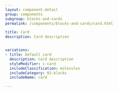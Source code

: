 ```yaml
---
layout: component-detail
group: components
subgroup: blocks-and-cards
permalink: /components/blocks-and-cards/card.html

title: Card
description: Card description


variations:
- title: Default card
  description: Card description
  styleModifier: c-card
  includeClassification: molecules
  includeCategory: 02-blocks
  includeName: card

---
```

